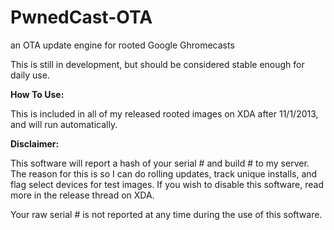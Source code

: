 PwnedCast-OTA
=============

an OTA update engine for rooted Google Ghromecasts

This is still in development, but should be considered stable enough for daily use.

<b>How To Use:</b>

This is included in all of my released rooted images on XDA after 11/1/2013, and will run automatically.

<b>Disclaimer:</b>

This software will report a hash of your serial # and build # to my server. The reason for this is so I can do rolling updates, track unique installs, and flag select devices for test images. If you wish to disable this software, read more in the release thread on XDA.

Your raw serial # is not reported at any time during the use of this software.
